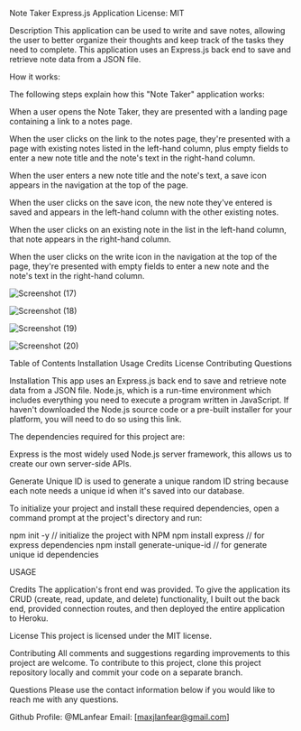 Note Taker Express.js Application
License: MIT

Description
This application can be used to write and save notes, allowing the user to better organize their thoughts and keep track of the tasks they need to complete. This application uses an Express.js back end to save and retrieve note data from a JSON file.

How it works:


The following steps explain how this "Note Taker" application works:

When a user opens the Note Taker, they are presented with a landing page containing a link to a notes page.

When the user clicks on the link to the notes page, they're presented with a page with existing notes listed in the left-hand column, plus empty fields to enter a new note title and the note's text in the right-hand column.

When the user enters a new note title and the note's text, a save icon appears in the navigation at the top of the page.

When the user clicks on the save icon, the new note they've entered is saved and appears in the left-hand column with the other existing notes.

When the user clicks on an existing note in the list in the left-hand column, that note appears in the right-hand column.

When the user clicks on the write icon in the navigation at the top of the page, they're presented with empty fields to enter a new note and the note's text in the right-hand column.


![Screenshot (17)](https://user-images.githubusercontent.com/109485865/193482281-c3c6b678-6175-4a9d-bd5d-2ec28b958f1c.png)


![Screenshot (18)](https://user-images.githubusercontent.com/109485865/193482363-da2bf91e-4a79-4424-9e08-6d4d4f886fe4.png)

![Screenshot (19)](https://user-images.githubusercontent.com/109485865/193482368-c62b662d-16f9-45e6-9658-ab9c0e198dc2.png)

![Screenshot (20)](https://user-images.githubusercontent.com/109485865/193482371-62bd1f4b-a267-45fe-8703-30c1300d7059.png)





Table of Contents
Installation
Usage
Credits
License
Contributing
Questions


Installation
This app uses an Express.js back end to save and retrieve note data from a JSON file. Node.js, which is a run-time environment which includes everything you need to execute a program written in JavaScript. If haven't downloaded the Node.js source code or a pre-built installer for your platform, you will need to do so using this link.

The dependencies required for this project are:

Express is the most widely used Node.js server framework, this allows us to create our own server-side APIs.

Generate Unique ID is used to generate a unique random ID string because each note needs a unique id when it's saved into our database.

To initialize your project and install these required dependencies, open a command prompt at the project's directory and run:

npm init -y  // initialize the project with NPM
npm install express  // for express dependencies
npm install generate-unique-id  // for generate unique id dependencies

USAGE






Credits
The application's front end was provided. To give the application its CRUD (create, read, update, and delete) functionality, I built out the back end, provided connection routes, and then deployed the entire application to Heroku.

License
This project is licensed under the MIT license.

Contributing
All comments and suggestions regarding improvements to this project are welcome. To contribute to this project, clone this project repository locally and commit your code on a separate branch.

Questions
Please use the contact information below if you would like to reach me with any questions.

Github Profile: @MLanfear
Email: [maxjlanfear@gmail.com]
